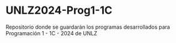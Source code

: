 # UNLZ2024-Prog1-1C
Repositorio donde se guardarán los programas desarrollados para Programación 1 - 1C - 2024 de UNLZ
